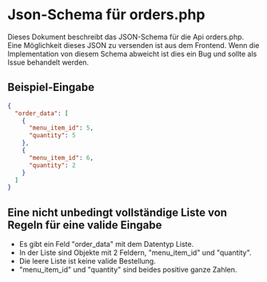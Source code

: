 # Json-Schema für orders.php

Dieses Dokument beschreibt das JSON-Schema für die Api orders.php.
Eine Möglichkeit dieses JSON zu versenden ist aus dem Frontend.
Wenn die Implementation von diesem Schema abweicht ist dies
ein Bug und sollte als Issue behandelt werden.

##  Beispiel-Eingabe

```json
{
  "order_data": [
    {
      "menu_item_id": 5,
      "quantity": 5
    },
    {
      "menu_item_id": 6,
      "quantity": 2
    }
  ]
}
```

## Eine nicht unbedingt vollständige Liste von Regeln für eine valide Eingabe

- Es gibt ein Feld "order_data" mit dem Datentyp Liste.
- In der Liste sind Objekte mit 2 Feldern, "menu_item_id" und "quantity".
- Die leere Liste ist keine valide Bestellung.
- "menu_item_id" und "quantity" sind beides positive ganze Zahlen.
